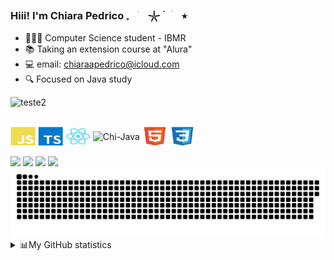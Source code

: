 ### Hiii! I'm Chiara Pedrico 𓈒ㅤׂㅤ𓇼 ࣪ㅤׂㅤ⭒

- 👩🏻‍🎓 Computer Science student - IBMR
- 📚 Taking an extension course at "Alura"
- 💻 email: chiaraapedrico@icloud.com
- 🔍 Focused on Java study

 ![teste2](https://github.com/chiarapedrico/chiarapedrico/assets/145162756/ff70223d-a7c8-49d6-9e6b-67573be9e28d)

<div style="display: inline_block"><br>
  <img align="center" alt="Rafa-Js" height="30" width="40" src="https://raw.githubusercontent.com/devicons/devicon/master/icons/javascript/javascript-plain.svg">
  <img align="center" alt="Chi-Ts" height="30" width="40" src="https://raw.githubusercontent.com/devicons/devicon/master/icons/typescript/typescript-plain.svg">
  <img align="center" alt="Chi-React" height="30" width="40" src="https://raw.githubusercontent.com/devicons/devicon/master/icons/react/react-original.svg">
   <img align="center" alt="Chi-Java" height="30" width="40" src="https://cdn.jsdelivr.net/gh/devicons/devicon/icons/java/java-original.svg">
  <img align="center" alt="Chi-HTML" height="30" width="40" src="https://raw.githubusercontent.com/devicons/devicon/master/icons/html5/html5-original.svg">
  <img align="center" alt="Chi-CSS" height="30" width="40" src="https://raw.githubusercontent.com/devicons/devicon/master/icons/css3/css3-original.svg">
 
  
       
          

  
 
<div> 
<div style="display: inline_block"><br>
  <a href="https://instagram.com/fwckthestar" target="_blank"><img src="https://img.shields.io/badge/-Instagram-%23E4405F?style=for-the-badge&logo=instagram&logoColor=white" target="_blank"></a>
 <a href="https://discord.gg/channels/960687722874433606/960696500214714448" target="_blank"><img src="https://img.shields.io/badge/Discord-7289DA?style=for-the-badge&logo=discord&logoColor=white" target="_blank"></a> 
  <a href = "mailto:chiara_pedrico@hotmail.com"><img src="https://img.shields.io/badge/-Gmail-%23333?style=for-the-badge&logo=gmail&logoColor=white" target="_blank"></a>
  <a href="https://www.linkedin.com/in/chiara-pedrico-464975217/" target="_blank"><img src="https://img.shields.io/badge/-LinkedIn-%230077B5?style=for-the-badge&logo=linkedin&logoColor=white" target="_blank"></a> 

<div>
 <picture>
  <source media="(prefers-color-scheme: dark)" srcset="https://raw.githubusercontent.com/chiarapedrico/chiarapedrico/output/github-contribution-grid-snake-dark.svg">
  <source media="(prefers-color-scheme: light)" srcset="https://raw.githubusercontent.com/chiarapedrico/chiarapedrico/output/github-contribution-grid-snake.svg">
  <img alt="github contribution grid snake animation" src="https://raw.githubusercontent.com/chiarapedrico/chiarapedrico/output/github-contribution-grid-snake.svg">
</picture>
<details>
<summary>📊My GitHub statistics</summary>

<div>
  <div style="display: inline_block"><br>
  <a href="https://github.com/chiarapedrico/convoychat">
    <img src="https://github-readme-stats.vercel.app/api?username=chiarapedrico&show_icons=true&theme=radical" width="400" />
  </a>
  
  <a href="https://github.com/chiarapedrico/github-readme-stats">
    <img src="https://github-readme-stats.vercel.app/api/top-langs/?username=chiarapedrico&layout=compact&theme=radical" width="335" />
  </a>
 </div>


